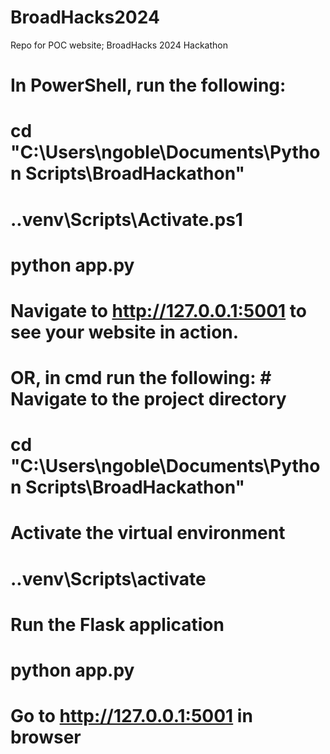 # BroadHacks2024
Repo for POC website; BroadHacks 2024 Hackathon

# In PowerShell, run the following: 
# cd "C:\Users\ngoble\Documents\Python Scripts\BroadHackathon"
# .\.venv\Scripts\Activate.ps1
# python app.py
# Navigate to http://127.0.0.1:5001 to see your website in action.

# OR, in cmd run the following: # Navigate to the project directory
# cd "C:\Users\ngoble\Documents\Python Scripts\BroadHackathon"

# Activate the virtual environment
# .\.venv\Scripts\activate

# Run the Flask application
# python app.py

# Go to http://127.0.0.1:5001 in browser
